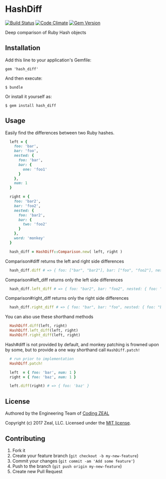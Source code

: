# HashDiff
[![Build Status](https://travis-ci.org/CodingZeal/hash_diff.png?branch=master)](https://travis-ci.org/CodingZeal/hash_diff) [![Code Climate](https://codeclimate.com/github/CodingZeal/hash_diff.png)](https://codeclimate.com/github/CodingZeal/hash_diff) [![Gem Version](https://badge.fury.io/rb/hash_diff.png)](http://badge.fury.io/rb/hash_diff)

Deep comparison of Ruby Hash objects

## Installation

Add this line to your application's Gemfile:

    gem 'hash_diff'

And then execute:

    $ bundle

Or install it yourself as:

    $ gem install hash_diff

## Usage

Easily find the differences between two Ruby hashes.

```ruby
  left = {
    foo: 'bar',
    bar: 'foo',
    nested: {
      foo: 'bar',
      bar: {
        one: 'foo1'
      }
    },
    num: 1
  }

  right = {
    foo: 'bar2',
    bar: 'foo2',
    nested: {
      foo: 'bar2',
      bar: {
        two: 'foo2'
      }
    },
    word: 'monkey'
  }

  hash_diff = HashDiff::Comparison.new( left, right )
```

Comparison#diff returns the left and right side differences

```ruby
  hash_diff.diff # => { foo: ["bar", "bar2"], bar: ["foo", "foo2"], nested: { foo: ["bar", "bar2"], bar: { one: ["foo1", nil], two: [nil, "foo2"] } }, num:  [1, nil], word: [nil, "monkey"] }
```

Comparison#left_diff returns only the left side differences

```ruby
  hash_diff.left_diff # => { foo: "bar2", bar: "foo2", nested: { foo: "bar2", bar: { one: nil, two: "foo2" } }, num:  nil, word: "monkey" }
```

Comparison#right_diff returns only the right side differences

```ruby
  hash_diff.right_diff # => { foo: "bar", bar: "foo", nested: { foo: "bar", bar: { one: "foo1", two: nil } }, num:  1, word: nil }
```

You can also use these shorthand methods

```ruby
  HashDiff.diff(left, right)
  HashDiff.left_diff(left, right)
  HashDiff.right_diff(left, right)
```

Hash#diff is not provided by default, and monkey patching is frowned upon by some, but to provide a one way shorthand call `HashDiff.patch!`

```ruby
  # run prior to implementation
  HashDiff.patch!

  left  = { foo: 'bar', num: 1 }
  right = { foo: 'baz', num: 1 }

  left.diff(right) # => { foo: 'baz' }
```

## License

Authored by the Engineering Team of [Coding ZEAL](https://codingzeal.com?utm_source=github)

Copyright (c) 2017 Zeal, LLC.  Licensed under the [MIT license](https://opensource.org/licenses/MIT).

## Contributing

1. Fork it
2. Create your feature branch (`git checkout -b my-new-feature`)
3. Commit your changes (`git commit -am 'Add some feature'`)
4. Push to the branch (`git push origin my-new-feature`)
5. Create new Pull Request
